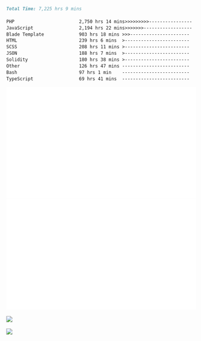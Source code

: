 <!--START_SECTION:waka-->

```markdown
Total Time: 7,225 hrs 9 mins

PHP                        2,750 hrs 14 mins>>>>>>>>>----------------   37.41 %
JavaScript                 2,194 hrs 22 mins>>>>>>>------------------   29.85 %
Blade Template             903 hrs 18 mins >>>----------------------   12.29 %
HTML                       239 hrs 6 mins  >------------------------   03.25 %
SCSS                       208 hrs 11 mins >------------------------   02.83 %
JSON                       188 hrs 7 mins  >------------------------   02.56 %
Solidity                   180 hrs 38 mins >------------------------   02.46 %
Other                      126 hrs 47 mins -------------------------   01.72 %
Bash                       97 hrs 1 min    -------------------------   01.32 %
TypeScript                 69 hrs 41 mins  -------------------------   00.95 %
```

<!--END_SECTION:waka-->

![](https://raw.githubusercontent.com/DrMaxis/github-stats-transparent/output/generated/overview.svg)
![](https://raw.githubusercontent.com/DrMaxis/github-stats-transparent/output/generated/languages.svg)

![](https://git-readme-stats-drmaxis-projects.vercel.app/api?username=drmaxis&show_icons=true&theme=outrun&count_private=true&show=reviews,discussions_started,discussions_answered,prs_merged,prs_merged_percentage&custom_title=2024%20Github%20Rank)
 
<a href="https://count.getloli.com/"><img src="https://count.getloli.com/get/@:maxis-the-alchemist?theme=rule34"></a>
<!-- https://count.getloli.com/get/@alchemist?theme=rule34 -->
<br>
